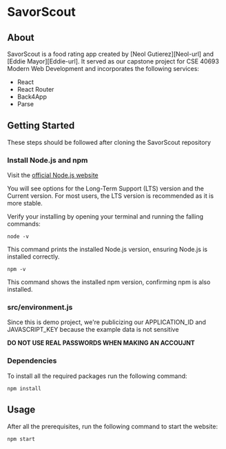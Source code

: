 # SavorScout

## About

SavorScout is a food rating app created by [Neol Gutierez][Neol-url] and [Eddie Mayor][Eddie-url]. It served as our capstone project for CSE 40693 Modern Web Development and incorporates the following services:

* React
* React Router
* Back4App
* Parse

## Getting Started

These steps should be followed after cloning the SavorScout repository

### Install Node.js and npm

Visit the [official Node.js website](https://nodejs.org/en)

You will see options for the Long-Term Support (LTS) version and the Current version. For most users, the LTS version is recommended as it is more stable.

Verify your installing by opening your terminal and running the falling commands:

    node -v 

This command prints the installed Node.js version, ensuring Node.js is installed correctly.

    npm -v


This command shows the installed npm version, confirming npm is also installed.

### src/environment.js

Since this is demo project, we're publicizing our APPLICATION_ID and JAVASCRIPT_KEY because the example data is not sensitive

**DO NOT USE REAL PASSWORDS WHEN MAKING AN ACCOUJNT**

### Dependencies

To install all the required packages run the following command:

    npm install

## Usage

After all the prerequisites, run the following command to start the website:

    npm start
